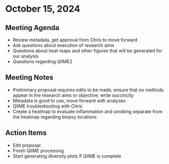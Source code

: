 # October 15, 2024

## Meeting Agenda
- Review metadata, get approval from Chris to move forward
- Ask questions about execution of research aims
- Questions about heat maps and other figures that will be generated for our analysis
- Questions regarding QIIME2

## Meeting Notes
- Preliminary proposal requires edits to be made, ensure that no methods appear in the research aims or objective; write succinctly
- Metadata is good to use, move forward with analyses
- QIIME troubleshooting with Chris
- Create a heatmap to evaluate inflammation and smoking separate from the heatmap regarding biopsy locations 

## Action Items
- Edit proposal
- Finish QIIME processing
- Start generating diversity plots if QIIME is complete
